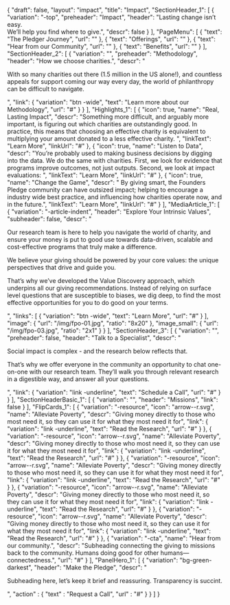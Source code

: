 {
   "draft": false,
   "layout": "impact",
   "title": "Impact",
   "SectionHeader_1": [
    {
      "variation": "-top",
      "preheader": "Impact",
      "header": "Lasting change isn’t easy. <br>We’ll help you find where to give.",
      "descr": false
    }
  ],
  "PageMenu": [
    {
      "text": "The Pledger Journey",
      "url": ""
    },
    {
      "text": "Offerings",
      "url": ""
    },
    {
      "text": "Hear from our Community",
      "url": ""
    },
    {
      "text": "Benefits",
      "url": ""
    }
  ],
  "SectionHeader_2": [
    {
      "variation": "",
      "preheader": "Methodology",
      "header": "How we choose charities.",
      "descr": "<p>With so many charities out there (1.5 million in the US alone!), and countless appeals for support coming our way every day, the world of philanthropy can be difficult to navigate.</p>",
      "link": {
        "variation": "btn -wide",
         "text": "Learn more about our Methodology",
         "url": "#"
      }
    }
  ],
  "Highlights_1": [
    {
      "icon": true,
      "name": "Real, Lasting Impact",
      "descr": "Something more difficult, and arguably more important, is figuring out which charities are outstandingly good. In practice, this means that choosing an effective charity is equivalent to multiplying your amount donated to a less effective charity. ",
      "linkText": "Learn More",
      "linkUrl": "#"
    },
    {
      "icon": true,
      "name": "Listen to Data",
      "descr": "You’re probably used to making business decisions by digging into the data. We do the same with charities. First, we look for evidence that programs improve outcomes, not just outputs. Second, we look at impact evaluations: ",
      "linkText": "Learn More",
      "linkUrl": "#"
    },
    {
      "icon": true,
      "name": "Change the Game",
      "descr": " By giving smart, the Founders Pledge community can have outsized impact; helping to encourage a industry wide best practice, and influencing how charities operate now, and in the future.",
      "linkText": "Learn More",
      "linkUrl": "#"
    }
  ],
  "MediaArticle_1": [
   {
     "variation": "-article-indent",
     "header": "Explore Your Intrinsic Values",
     "subheader": false,
     "descr": "<p>Our research team is here to help you navigate the world of charity, and ensure your money is put to good use towards data-driven, scalable and cost-effective programs that truly make a difference.</p><p>We believe your giving should be powered by your core values: the unique perspectives that drive and guide you. </p><p>That’s why we’ve developed the Value Discovery approach, which underpins all our giving recommendations. Instead of relying on surface level questions that are susceptible to biases, we dig deep, to find the most effective opportunities for you to do good on your terms. </p>",
     "links": [
       {
         "variation": "btn -wide",
         "text": "Learn More",
         "url": "#"
       }
     ],
     "image": {
       "url": "/img/fpo-01.jpg",
       "ratio": "8x20"
     },
     "image_small": {
       "url": "/img/fpo-03.jpg",
       "ratio": "2x1"
     }
   }
 ],
  "SectionHeader_3": [
    {
      "variation": "",
      "preheader": false,
      "header": "Talk to a Specialist",
      "descr": "<p>Social impact is complex - and the research below reflects that.</p><p>That’s why we offer everyone in the community an opportunity to chat one-on-one with our research team. They’ll walk you through relevant research in a digestible way, and answer all your questions.</p>",
      "link": {
        "variation": "link -underline",
         "text": "Schedule a Call",
         "url": "#"
      }
    }
  ],
  "SectionHeaderBasic_1": [
    {
      "variation": "",
      "header": "Missions",
      "link": false
    }
  ],
  "FlipCards_1": [
    {
      "variation": "-resource",
      "icon": "arrow--r.svg",
      "name": "Alleviate Poverty",
      "descr": "Giving money directly to those who most need it, so they can use it for what they most need it for",
      "link": {
        "variation": "link -underline",
         "text": "Read the Research",
         "url": "#"
      }
    },
    {
      "variation": "-resource",
      "icon": "arrow--r.svg",
      "name": "Alleviate Poverty",
      "descr": "Giving money directly to those who most need it, so they can use it for what they most need it for",
      "link": {
        "variation": "link -underline",
         "text": "Read the Research",
         "url": "#"
      }
    },
    {
      "variation": "-resource",
      "icon": "arrow--r.svg",
      "name": "Alleviate Poverty",
      "descr": "Giving money directly to those who most need it, so they can use it for what they most need it for",
      "link": {
        "variation": "link -underline",
         "text": "Read the Research",
         "url": "#"
      }
    },
    {
      "variation": "-resource",
      "icon": "arrow--r.svg",
      "name": "Alleviate Poverty",
      "descr": "Giving money directly to those who most need it, so they can use it for what they most need it for",
      "link": {
        "variation": "link -underline",
         "text": "Read the Research",
         "url": "#"
      }
    },
    {
      "variation": "-resource",
      "icon": "arrow--r.svg",
      "name": "Alleviate Poverty",
      "descr": "Giving money directly to those who most need it, so they can use it for what they most need it for",
      "link": {
        "variation": "link -underline",
         "text": "Read the Research",
         "url": "#"
      }
    },
    {
      "variation": "-cta",
      "name": "Hear from our community.",
      "descr": "Subheading connecting the giving to missions back to the community. Humans doing good for other humans—connectedness.",
      "url": "#"
    }
  ],
  "PanelHero_1": [
      {
         "variation": "bg-green-darkest",
         "header": "Make the Pledge",
         "descr": "<p>Subheading here, let’s keep it brief and reassuring. Transparency is succint.</p>",
         "action" : {
               "text" : "Request a Call",
               "url" : "#"
         }
      }
   ]
}

